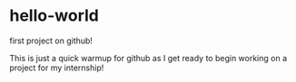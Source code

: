 # hello-world
first project on github!

This is just a quick warmup for github as I get ready to begin working on a project for my internship!
